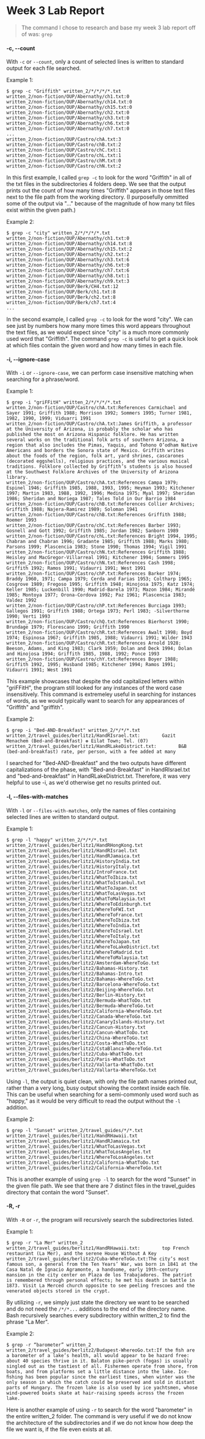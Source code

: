 # Week 3 Lab Report

> The command I chose to research and base my week 3 lab report off of was: `grep`

#### -c, --count
With `-c` or `--count`, only a count of selected lines is written to standard output for each file searched. 

Example 1:
```
$ grep -c "Griffith" written_2/*/*/*/*.txt 
written_2/non-fiction/OUP/Abernathy/ch1.txt:0
written_2/non-fiction/OUP/Abernathy/ch14.txt:0
written_2/non-fiction/OUP/Abernathy/ch15.txt:0
written_2/non-fiction/OUP/Abernathy/ch2.txt:0
written_2/non-fiction/OUP/Abernathy/ch3.txt:0
written_2/non-fiction/OUP/Abernathy/ch6.txt:0
written_2/non-fiction/OUP/Abernathy/ch7.txt:0
...
written_2/non-fiction/OUP/Castro/chA.txt:3
written_2/non-fiction/OUP/Castro/chB.txt:2
written_2/non-fiction/OUP/Castro/chC.txt:1
written_2/non-fiction/OUP/Castro/chL.txt:1
written_2/non-fiction/OUP/Castro/chM.txt:0
written_2/non-fiction/OUP/Castro/chN.txt:2
```
In this first example, I called `grep -c` to look for the word "Griffith" in all of the txt files in the subdirectories 4 folders deep. We see that the output prints out the count of how many times "Griffith" appears in those text files next to the file path from the working directory. (I purposefully ommitted some of the output via "..." because of the magnitude of how many txt files exist within the given path.)


Example 2:
```
$ grep -c "city" written_2/*/*/*/*.txt
written_2/non-fiction/OUP/Abernathy/ch1.txt:0
written_2/non-fiction/OUP/Abernathy/ch14.txt:8
written_2/non-fiction/OUP/Abernathy/ch15.txt:2
written_2/non-fiction/OUP/Abernathy/ch2.txt:2
written_2/non-fiction/OUP/Abernathy/ch3.txt:6
written_2/non-fiction/OUP/Abernathy/ch6.txt:0
written_2/non-fiction/OUP/Abernathy/ch7.txt:6
written_2/non-fiction/OUP/Abernathy/ch8.txt:1
written_2/non-fiction/OUP/Abernathy/ch9.txt:3
written_2/non-fiction/OUP/Berk/CH4.txt:12
written_2/non-fiction/OUP/Berk/ch1.txt:8
written_2/non-fiction/OUP/Berk/ch2.txt:8
written_2/non-fiction/OUP/Berk/ch7.txt:4
...
```
In the second example, I called `grep -c` to look for the word "city". We can see just by numbers how many more times this word appears throughout the text files, as we would expect since "city" is a much more commonly used word that "Griffith". The command `grep -c` is useful to get a quick look at which files contain the given word and how many times in each file. 




#### -i, --ignore-case
With `-i` or `--ignore-case`, we can perform case insensitive matching when searching for a phrase/word.

Example 1:
```
$ grep -i "griFFitH" written_2/*/*/*/*.txt
written_2/non-fiction/OUP/Castro/chA.txt:References Carmichael and Sayer 1991; Griffith 1988; Morrison 1992; Sommers 1995; Turner 1981, 1982, 1990, 1999; Viduarri 1991
written_2/non-fiction/OUP/Castro/chA.txt:James Griffith, a professor at the University of Arizona, is probably the scholar who has published the most on Arizona Hispanic folklore. He has written several works on the traditional folk arts of southern Arizona, a region that also includes the Pimas, Yaquis, and Tohono O’odham Native Americans and borders the Sonora state of Mexico. Griffith writes about the foods of the region, folk art, yard shrines, cascarones (decorated eggshells), religious practices, and the various musical traditions. Folklore collected by Griffith’s students is also housed at the Southwest Folklore Archives of the University of Arizona library.
written_2/non-fiction/OUP/Castro/chA.txt:References Campa 1979; Espinel 1946; Griffith 1985, 1988, 1993, 1995; Heyman 1993; Kitchener 1997; Martin 1983, 1988, 1992, 1996; Medina 1975; Myal 1997; Sheridan 1986; Sheridan and Noriega 1987; Tales Told in Our Barrio 1984
written_2/non-fiction/OUP/Castro/chB.txt:References Collier Archives; Griffith 1988; Najera-Ramirez 1989; Soloman 1941
written_2/non-fiction/OUP/Castro/chB.txt:References Griffith 1988; Roemer 1993
written_2/non-fiction/OUP/Castro/chC.txt:References Barber 1993; Gosnell and Gott 1992; Griffith 1985; Jordan 1982; Sanborn 1989
written_2/non-fiction/OUP/Castro/chL.txt:References Bright 1994, 1995; Chabran and Chabran 1996; Gradante 1985; Griffith 1988; Marks 1980; Parsons 1999; Plascencia 1983; Stone 1990; Thomas 1994; Vigil 1991
written_2/non-fiction/OUP/Castro/chN.txt:References Griffith 1988; Heisley and MacGregor-Villarreal 1991; Kitchener 1994; Sommers 1995
written_2/non-fiction/OUP/Castro/chN.txt:References Cash 1998; Griffith 1992; Ramos 1991; Vidaurri 1991; West 1991
written_2/non-fiction/OUP/Castro/chP.txt:References Barker 1974; Braddy 1960, 1971; Campa 1979; Cerda and Farias 1953; Coltharp 1965; Cosgrove 1989; Fregoso 1995; Griffith 1948; Hinojosa 1975; Katz 1974; Keller 1985; Luckenbill 1990; Madrid-Barela 1973; Mazon 1984; Mirandé 1985; Montoya 1977; Orona-Cordova 1992; Paz 1961; Plascencia 1983; Valdez 1992
written_2/non-fiction/OUP/Castro/chP.txt:References Burciaga 1993; Gallegos 1991; Griffith 1988; Ortega 1973; Perl 1983; -Silverthorne 1990; Verti 1993
written_2/non-fiction/OUP/Castro/chQ.txt:References Bierhorst 1990; Brundage 1979; Florescano 1999; Griffith 1990
written_2/non-fiction/OUP/Castro/chR.txt:References Awalt 1998; Boyd 1974; Espinosa 1967; Griffith 1985, 1988; Vidaurri 1991; Wilder 1943
written_2/non-fiction/OUP/Castro/chR.txt:References Arnold 1928; Beeson, Adams, and King 1983; Clark 1959; Dolan and Deck 1994; Dolan and Hinojosa 1994; Griffith 1985, 1988, 1992; Ponce 1993
written_2/non-fiction/OUP/Castro/chY.txt:References Boyer 1988; Griffith 1992, 1995; Husband 1985; Kitchener 1994; Ramos 1991; Vidaurri 1991; West 1991
```
This example showcases that despite the odd capitalized letters within "griFFitH", the program still looked for any instances of the word case insensitively. This command is extremeley useful in searching for instances of words, as we would typically want to search for any appearances of "Griffith" and "griffith". 


Example 2:
```
$ grep -i "Bed-AND-Breakfast" written_2/*/*/*.txt
written_2/travel_guides/berlitz1/HandRIsrael.txt:        Gazit Menachem (Bed-and-Breakfast) ❁ Eilat Town; Tel. (07)
written_2/travel_guides/berlitz1/HandRLakeDistrict.txt:        B&B (bed-and-breakfast) rate, per person, with a fee added at many
```
I searched for "Bed-AND-Breakfast" and the two outputs have different capitalizations of the phase, with "Bed-and-Breakfast" in HandRIsrael.txt and "bed-and-breakfast" in HandRLakeDistrict.txt. Therefore, it was very helpful to use -i, as we'd otherwise get no results printed out. 




#### -l, --files-with-matches
With `-l` or `--files-with-matches`, only the names of files containing selected lines are written to standard output.

Example 1:
```
$ grep -l "happy" written_2/*/*/*.txt
written_2/travel_guides/berlitz1/HandRHongKong.txt
written_2/travel_guides/berlitz1/HandRIsrael.txt
written_2/travel_guides/berlitz1/HandRJamaica.txt
written_2/travel_guides/berlitz1/HistoryIndia.txt
written_2/travel_guides/berlitz1/HistoryItaly.txt
written_2/travel_guides/berlitz1/IntroFrance.txt
written_2/travel_guides/berlitz1/WhatToIbiza.txt
written_2/travel_guides/berlitz1/WhatToIstanbul.txt
written_2/travel_guides/berlitz1/WhatToJapan.txt
written_2/travel_guides/berlitz1/WhatToLasVegas.txt
written_2/travel_guides/berlitz1/WhatToMalaysia.txt
written_2/travel_guides/berlitz1/WhereToEdinburgh.txt
written_2/travel_guides/berlitz1/WhereToFWI.txt
written_2/travel_guides/berlitz1/WhereToFrance.txt
written_2/travel_guides/berlitz1/WhereToIbiza.txt
written_2/travel_guides/berlitz1/WhereToIndia.txt
written_2/travel_guides/berlitz1/WhereToIsrael.txt
written_2/travel_guides/berlitz1/WhereToItaly.txt
written_2/travel_guides/berlitz1/WhereToJapan.txt
written_2/travel_guides/berlitz1/WhereToLakeDistrict.txt
written_2/travel_guides/berlitz1/WhereToMadrid.txt
written_2/travel_guides/berlitz1/WhereToMalaysia.txt
written_2/travel_guides/berlitz2/Amsterdam-WhereToGo.txt
written_2/travel_guides/berlitz2/Bahamas-History.txt
written_2/travel_guides/berlitz2/Bahamas-Intro.txt
written_2/travel_guides/berlitz2/Bahamas-WhereToGo.txt
written_2/travel_guides/berlitz2/Barcelona-WhereToGo.txt
written_2/travel_guides/berlitz2/Beijing-WhereToGo.txt
written_2/travel_guides/berlitz2/Berlin-History.txt
written_2/travel_guides/berlitz2/Bermuda-WhatToDo.txt
written_2/travel_guides/berlitz2/Bermuda-WhereToGo.txt
written_2/travel_guides/berlitz2/California-WhereToGo.txt
written_2/travel_guides/berlitz2/Canada-WhereToGo.txt
written_2/travel_guides/berlitz2/CanaryIslands-History.txt
written_2/travel_guides/berlitz2/Cancun-History.txt
written_2/travel_guides/berlitz2/Cancun-WhatToDo.txt
written_2/travel_guides/berlitz2/China-WhereToGo.txt
written_2/travel_guides/berlitz2/Costa-WhatToDo.txt
written_2/travel_guides/berlitz2/CstaBlanca-WhereToGo.txt
written_2/travel_guides/berlitz2/Cuba-WhatToDo.txt
written_2/travel_guides/berlitz2/Paris-WhatToDo.txt
written_2/travel_guides/berlitz2/Vallarta-WhatToDo.txt
written_2/travel_guides/berlitz2/Vallarta-WhereToGo.txt
```

Using `-l`, the output is quiet clean, with only the file path names printed out, rather than a very long, busy output showing the context inside each file. This can be useful when searching for a semi-commonly used word such as "happy," as it would be very difficult to read the output without the `-l` addition. 

Example 2: 
```
$ grep -l "Sunset" written_2/travel_guides/*/*.txt
written_2/travel_guides/berlitz1/HandRHawaii.txt
written_2/travel_guides/berlitz1/HandRJamaica.txt
written_2/travel_guides/berlitz1/WhatToLasVegas.txt
written_2/travel_guides/berlitz1/WhatToLosAngeles.txt
written_2/travel_guides/berlitz1/WhereToLosAngeles.txt
written_2/travel_guides/berlitz2/California-WhatToDo.txt
written_2/travel_guides/berlitz2/California-WhereToGo.txt
```

This is another example of using `grep -l` to search for the word "Sunset" in the given file path. We see that there are 7 distinct files in the travel_guides directory that contain the word "Sunset".




#### -R, -r
With `-R` or `-r`, the program will recursively search the subdirectories listed. 

Example 1:
```
$ grep -r "La Mer" written_2
written_2/travel_guides/berlitz1/HandRHawaii.txt:        top French restaurant (La Mer), and the serene House Without A Key
written_2/travel_guides/berlitz2/Cuba-WhereToGo.txt:The city’s most famous son, a general from the Ten Years’ War, was born in 1841 at the Casa Natal de Ignacio Agramonte, a handsome, early 19th-century mansion in the city center on Plaza de los Trabajadores. The patriot is remembered through personal effects; he met his death in battle in 1873. Visit La Merced church opposite to see peeling frescoes and the venerated objects stored in the crypt.
```
By utilizing `-r`, we simply just state the directory we want to be searched and do not need the `/*/*...` additions to the end of the directory name. Bash recursively searches every subdirectory within written_2 to find the phrase "La Mer".


Example 2: 
```
$ grep -r “barometer” written_2
written_2/travel_guides/berlitz2/Budapest-WhereoGo.txt:If the ﬁsh are a barometer of a lake’s health, all would appear to be hazard free: about 40 species thrive in it. Balaton pike-perch (fogas) is usually singled out as the tastiest of all. Fishermen operate from shore, from boats, and from platforms set a little distance into the lake. Ice-ﬁshing has been popular since the earliest times, when winter was the only season in which the catch could be preserved and sold in distant parts of Hungary. The frozen lake is also used by ice yachtsmen, whose wind-powered boats skate at hair-raising speeds across the frozen lake.
```
Here is another example of using `-r` to search for the word "barometer" in the entire written_2 folder. The command is very useful if we do not know the architecture of the subdirectories and if we do not know how deep the file we want is, if the file even exists at all. 
